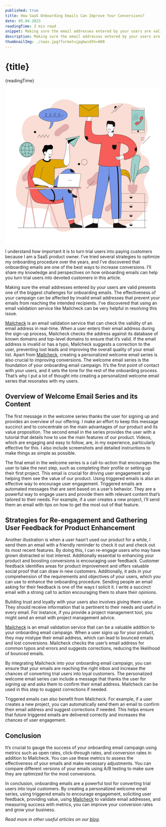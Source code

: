 ```yaml
---
published: true
title: How SaaS Onboarding Emails Can Improve Your Conversions?
date: 05.04.2023
readingTime: 3 min read
snippet: Making sure the email addresses entered by your users are valid presents one of the biggest challenges for onboarding emails.
description: Making sure the email addresses entered by your users are valid presents one of the biggest challenges for onboarding emails. The effectiveness of your campaign can be affected by invalid email addresses that prevent your emails from reaching the intended recipients.
thumbnailImg: ./saas.jpg?format=jpg&width=880
---
```


# {title}

{readingTime}

![SaaS Onboarding Emails](./saas.jpg?format=webp;jpg;png;avif&srcset&width=880)

I understand how important it is to turn trial users into paying customers because I am a SaaS product owner. I’ve tried several strategies to optimize my onboarding procedure over the years, and I’ve discovered that onboarding emails are one of the best ways to increase conversions. I’ll share my knowledge and perspectives on how onboarding emails can help you turn trial users into devoted customers in this article.

Making sure the email addresses entered by your users are valid presents one of the biggest challenges for onboarding emails. The effectiveness of your campaign can be affected by invalid email addresses that prevent your emails from reaching the intended recipients. I’ve discovered that using an email validation service like Mailcheck can be very helpful in resolving this issue.

[Mailcheck](/) is an email validation service that can check the validity of an email address in real-time. When a user enters their email address during the sign-up process, Mailcheck checks the address against its database of known domains and top-level domains to ensure that it’s valid. If the email address is invalid or has a typo, Mailcheck suggests a correction to the user, preventing lost leads and improving the overall quality of your email list.
Apart from [Mailcheck](/), creating a personalized welcome email series is also crucial to improving conversions. The welcome email series is the foundation of your onboarding email campaign. It’s the first point of contact with your users, and it sets the tone for the rest of the onboarding process. That’s why I put a lot of thought into creating a personalized welcome email series that resonates with my users.

## Overview of Welcome Email Series and its Content

The first message in the welcome series thanks the user for signing up and provides an overview of our offering. I make an effort to keep this message succinct and to concentrate on the main advantages of our product and its value proposition. The second email in the series provides the user with a tutorial that details how to use the main features of our product. Videos, which are engaging and easy to follow, are, in my experience, particularly effective for this. I also include screenshots and detailed instructions to make things as simple as possible.

The final email in the welcome series is a call-to-action that encourages the user to take the next step, such as completing their profile or setting up their first project. This email is crucial for driving user engagement and helping them see the value of our product.
Using triggered emails is also an effective way to encourage user engagement. Triggered emails are automated messages that are sent based on a user’s behavior. They are a powerful way to engage users and provide them with relevant content that’s tailored to their needs. For example, if a user creates a new project, I’ll send them an email with tips on how to get the most out of that feature.

## Strategies for Re-engagement and Gathering User Feedback for Product Enhancement

Another illustration is when a user hasn’t used our product for a while, I send them an email with a friendly reminder to check it out and check out its most recent features. By doing this, I can re-engage users who may have grown distracted or lost interest.
Additionally essential to enhancing your product and boosting conversions is encouraging user feedback. Customer feedback identifies areas for product improvement and offers valuable social proof that can draw in new customers. Additionally, it aids in your comprehension of the requirements and objectives of your users, which you can use to enhance the onboarding procedure.
Sending people an email asking for their feedback is one of the ways I solicit it. I write a succinct email with a strong call to action encouraging them to share their opinions.

Building trust and loyalty with your users also involves giving them value. They should receive information that is pertinent to their needs and useful in every email. For instance, if you provide a project management tool, you might send an email with project management advice.

[Mailcheck](/) is an email validation service that can be a valuable addition to your onboarding email campaign. When a user signs up for your product, they may mistype their email address, which can lead to bounced emails and lost conversions. Mailcheck checks the user’s email address for common typos and errors and suggests corrections, reducing the likelihood of bounced emails.

By integrating Mailcheck into your onboarding email campaign, you can ensure that your emails are reaching the right inbox and increase the chances of converting trial users into loyal customers. The personalized welcome email series can include a message that thanks the user for signing up and asks them to confirm their email address. Mailcheck can be used in this step to suggest corrections if needed.

Triggered emails can also benefit from Mailcheck. For example, if a user creates a new project, you can automatically send them an email to confirm their email address and suggest corrections if needed. This helps ensure that future triggered emails are delivered correctly and increases the chances of user engagement.

## Conclusion

It’s crucial to gauge the success of your onboarding email campaign using metrics such as open rates, click-through rates, and conversion rates in addition to Mailcheck. You can use these metrics to assess the effectiveness of your emails and make necessary adjustments. You can compare different versions of your emails using A/B testing to make sure they are optimized for the most conversions.

In conclusion, onboarding emails are a powerful tool for converting trial users into loyal customers. By creating a personalized welcome email series, using triggered emails to encourage engagement, soliciting user feedback, providing value, using [Mailcheck](/) to validate email addresses, and measuring success with metrics, you can improve your conversion rates and grow your business.

_Read more in other useful articles on our [blog](/blog)._
